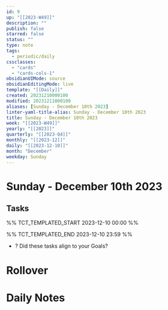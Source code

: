 ```yaml
---
id: 9
up: "[[2023-W49]]"
description: ""
publish: false
starred: false
status: ""
type: note
tags:
  - periodic/daily
cssclasses:
  - "cards"
  - "cards-cols-1"
obsidianUIMode: source
obsidianEditingMode: live
template: "[[Daily]]"
created: 20231210000100
modified: 20231211000100
aliases: [Sunday - December 10th 2023]
linter-yaml-title-alias: Sunday - December 10th 2023
title: Sunday - December 10th 2023
week: "[[2023-W49]]"
yearly: "[[2023]]"
quarterly: "[[2023-Q4]]"
monthly: "[[2023-12]]"
daily: "[[2023-12-10]]"
month: "December"
weekday: Sunday
---
```


# Sunday - December 10th 2023

## Tasks

%% TCT_TEMPLATED_START 2023-12-10 00:00 %%

%% TCT_TEMPLATED_END 2023-12-10 23:59 %%
- ? Did these tasks align to your Goals?

# Rollover

# Daily Notes
